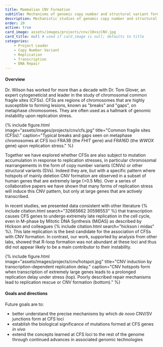 ```yaml
---
title: Mammalian CNV Formation
subtitle: Mechanisms of genomic copy number and structural variant formation
description: Mechanistic studies of genomic copy number and structural variant formation, in collaboration with Dr. Tom Glover
order: 20
active: true
card_image: assets/images/projects/cnv/10xscCNV.jpg 
card_title: null # used if card_image is null; defaults to title
categories: 
    - Project Leader
    - Copy Number Variant
    - Replication
    - Transcription
    - DNA Repair
---
```


#### Overview

Dr. Wilson has worked for more than a decade with Dr. Tom Glover, an expert cytogeneticist and leader in the study of chromosomal common fragile sites (CFSs). CFSs are regions of chromosomes that are highly susceptible to forming lesions, known as "breaks" and "gaps", on metaphase chromosomes. They are often used as a hallmark of genomic instability upon replication stress. 

{% include figure.html  
    image="assets/images/projects/cnv/cfs.jpg"
    title="Common fragile sites (CFSs)."
    caption="Typical breaks and gaps seen on metaphase chromosomes at CFS loci FRA3B (the <i>FHIT</i> gene) and FRA16D (the <i>WWOX</i> gene) upon replication stress."
%}

Together we have explored whether CFSs are also subject to mutation accumulation in response to replication stresses, in particular chromosomal rearrangements in the form of copy number variants (CNVs) or other structural variants (SVs). Indeed they are, but with a specific pattern where hotspots of mainly deletion CNV formation are observed in a subset of human genes that are extremely large (>0.5 Mb). Over a series of collaborative papers we have shown that many forms of replication stress will induce this CNV pattern, but only at large genes that are actively transcribed. 

In recent studies, we presented data consistent with other literature {% include citation.html search="32665662 30598553" %} that transcription causes CFS genes to undergo extremely late replication in the cell cycle, even in M-phase by Mitotic DNA Synthesis (MiDAS) as described by Hickson and colleagues {% include citation.html search="hickson i midas" %}. This late replication is the best candidate for the association of CFSs with CNV formation. In contrast, our work, supported by analysis from other labs, showed that R-loop formation was not abundant at these loci and thus did not appear likely to be a main contributor to their instability.

{% include figure.html  
    image="assets/images/projects/cnv/hotspot.jpg"
    title="CNV induction by transcription-dependent replication delay."
    caption="CNV hotspots form when transcription of extremely large genes leads to a prolonged replication delay under stress (top). Poorly described repair mechanisms lead to replication rescue or CNV formation (bottom)."
%}

#### Goals and directions

Future goals are to:

- better understand the precise mechanisms by which _de novo_ CNV/SV junctions form at CFS loci
- establish the biological significance of mutations formed at CFS genes _in vivo_
- extend the concepts learned at CFS loci to the rest of the genome through continued advances in associated genomic technologies
